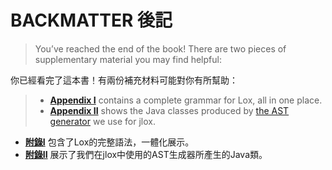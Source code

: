 # BACKMATTER 後記

> You’ve reached the end of the book! There are two pieces of supplementary material you may find helpful:

你已經看完了這本書！有兩份補充材料可能對你有所幫助：

> - **[Appendix I](http://www.craftinginterpreters.com/appendix-i.html)** contains a complete grammar for Lox, all in one place.
> - **[Appendix II](http://www.craftinginterpreters.com/appendix-ii.html)** shows the Java classes produced by [the AST generator](http://www.craftinginterpreters.com/representing-code.html#metaprogramming-the-trees) we use for jlox.

- **[附錄I](./附錄I.md)** 包含了Lox的完整語法，一體化展示。
- **[附錄II](./附錄II.md)** 展示了我們在jlox中使用的AST生成器所產生的Java類。